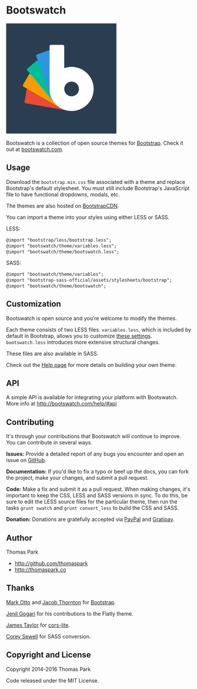 Bootswatch
==========

[![Bootswatch Logo](./assets/img/logo-dark.png)](http://bootswatch.com)

Bootswatch is a collection of open source themes for [Bootstrap](http://getbootstrap.com/). Check it out at [bootswatch.com](http://bootswatch.com).

Usage
-----
Download the `bootstrap.min.css` file associated with a theme and replace Bootstrap's default stylesheet. You must still include Bootstrap's JavaScript file to have functional dropdowns, modals, etc.

The themes are also hosted on [BootstrapCDN](http://www.bootstrapcdn.com/bootswatch/). 

You can import a theme into your styles using either LESS or SASS.

LESS:

```
@import "bootstrap/less/bootstrap.less";
@import "bootswatch/theme/variables.less";
@import "bootswatch/theme/bootswatch.less";

```

SASS:

```
@import "bootswatch/theme/variables";
@import "bootstrap-sass-official/assets/stylesheets/bootstrap";
@import "bootswatch/theme/bootswatch";

```


Customization
------
Bootswatch is open source and you’re welcome to modify the themes.

Each theme consists of two LESS files. `variables.less`, which is included by default in Bootstrap, allows you to customize [these settings](http://getbootstrap.com/customize/#less-variables). `bootswatch.less` introduces more extensive structural changes.

These files are also available in SASS.

Check out the [Help page](http://bootswatch.com/help/) for more details on building your own theme.

API
-----

A simple API is available for integrating your platform with Bootswatch. More info at http://bootswatch.com/help/#api

Contributing
-----
It's through your contributions that Bootswatch will continue to improve. You can contribute in several ways.

**Issues:** Provide a detailed report of any bugs you encounter and open an issue on [GitHub](https://github.com/thomaspark/bootswatch/issues).

**Documentation:** If you'd like to fix a typo or beef up the docs, you can fork the project, make your changes, and submit a pull request.

**Code:** Make a fix and submit it as a pull request. When making changes, it's important to keep the CSS, LESS and SASS versions in sync. To do this, be sure to edit the LESS source files for the particular theme, then run the  tasks `grunt swatch` and `grunt convert_less` to build the CSS and SASS.

**Donation:** Donations are gratefully accepted via [PayPal](https://www.paypal.com/cgi-bin/webscr?cmd=_s-xclick&amp;hosted_button_id=F22JEM3Q78JC2) and [Gratipay](https://gratipay.com/bootswatch/).

Author
------
Thomas Park

+ http://github.com/thomaspark
+ http://thomaspark.co

Thanks
------
[Mark Otto](https://github.com/mdo) and [Jacob Thornton](https://github.com/fat) for [Bootstrap](https://github.com/twbs/bootstrap).

[Jenil Gogari](http://www.jgog.in/) for his contributions to the Flatly theme.

[James Taylor](https://github.com/jostylr) for [cors-lite](https://github.com/jostylr/cors-lite).

[Corey Sewell](https://github.com/cjsewell) for SASS conversion.


Copyright and License
----
Copyright 2014-2016 Thomas Park

Code released under the MIT License.
